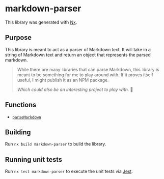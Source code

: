 # markdown-parser

This library was generated with [Nx](https://nx.dev).

## Purpose

This library is meant to act as a parser of Markdown text. It will take in a string of Markdown text and return an object that represents the parsed markdown.

> While there are many libraries that can parse Markdown, this library is meant to be something for me to play around with. If it proves itself useful, I might publish it as an NPM package.
>
> _Which could also be an interesting project to play with._ 🤔

## Functions

- [`parseMarkdown`](src/lib/README.md)

## Building

Run `nx build markdown-parser` to build the library.

## Running unit tests

Run `nx test markdown-parser` to execute the unit tests via [Jest](https://jestjs.io).

